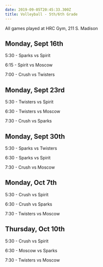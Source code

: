 ```yaml
---
date: 2019-09-05T20:45:33.300Z
title: Volleyball - 5th/6th Grade
---
```

All games played at HRC Gym, 211 S. Madison

## Monday, Sept 16th

5:30 - Sparks vs Spirit

6:15 - Spirit vs Moscow

7:00 - Crush vs Twisters

## Monday, Sept 23rd

5:30 - Twisters vs Spirit

6:30 - Twisters vs Moscow

7:30 - Crush vs Sparks

## Monday, Sept 30th

5:30 - Sparks vs Twisters

6:30 - Sparks vs Spirit

7:30 - Crush vs Moscow

## Monday, Oct 7th

5:30 - Crush vs Spirit

6:30 - Crush vs Sparks

7:30 - Twisters vs Moscow

## Thursday, Oct 10th

5:30 - Crush vs Spirit

6:30 - Moscow vs Sparks

7:30 - Twisters vs Moscow
